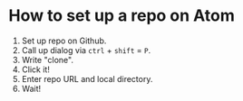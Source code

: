 # How to set up a repo on Atom

1. Set up repo on Github.
2. Call up dialog via `ctrl` + `shift` = `P`.
3. Write "clone".
4. Click it!
5. Enter repo URL and local directory.
6. Wait!
